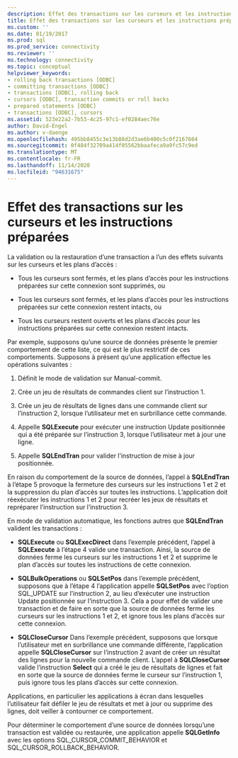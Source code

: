 ```yaml
---
description: Effet des transactions sur les curseurs et les instructions préparées
title: Effet des transactions sur les curseurs et les instructions préparées | Microsoft Docs
ms.custom: ''
ms.date: 01/19/2017
ms.prod: sql
ms.prod_service: connectivity
ms.reviewer: ''
ms.technology: connectivity
ms.topic: conceptual
helpviewer_keywords:
- rolling back transactions [ODBC]
- committing transactions [ODBC]
- transactions [ODBC], rolling back
- cursors [ODBC], transaction commits or roll backs
- prepared statements [ODBC]
- transactions [ODBC], cursors
ms.assetid: 523e22a2-7b53-4c25-97c1-ef0284aec76e
author: David-Engel
ms.author: v-daenge
ms.openlocfilehash: 495bb8455c3e13b88d2d3ae6b400c5c0f2167604
ms.sourcegitcommit: 0f484f32709a414f05562bbaafeca9a9fc57c9ed
ms.translationtype: MT
ms.contentlocale: fr-FR
ms.lasthandoff: 11/14/2020
ms.locfileid: "94631675"
---
```

# <a name="effect-of-transactions-on-cursors-and-prepared-statements"></a>Effet des transactions sur les curseurs et les instructions préparées
La validation ou la restauration d’une transaction a l’un des effets suivants sur les curseurs et les plans d’accès :  
  
-   Tous les curseurs sont fermés, et les plans d’accès pour les instructions préparées sur cette connexion sont supprimés, ou  
  
-   Tous les curseurs sont fermés, et les plans d’accès pour les instructions préparées sur cette connexion restent intacts, ou 
  
-   Tous les curseurs restent ouverts et les plans d’accès pour les instructions préparées sur cette connexion restent intacts.  
  
 Par exemple, supposons qu’une source de données présente le premier comportement de cette liste, ce qui est le plus restrictif de ces comportements. Supposons à présent qu’une application effectue les opérations suivantes :  
  
1.  Définit le mode de validation sur Manual-commit.  
  
2.  Crée un jeu de résultats de commandes client sur l’instruction 1.  
  
3.  Crée un jeu de résultats de lignes dans une commande client sur l’instruction 2, lorsque l’utilisateur met en surbrillance cette commande.  
  
4.  Appelle **SQLExecute** pour exécuter une instruction Update positionnée qui a été préparée sur l’instruction 3, lorsque l’utilisateur met à jour une ligne.  
  
5.  Appelle **SQLEndTran** pour valider l’instruction de mise à jour positionnée.  
  
 En raison du comportement de la source de données, l’appel à **SQLEndTran** à l’étape 5 provoque la fermeture des curseurs sur les instructions 1 et 2 et la suppression du plan d’accès sur toutes les instructions. L’application doit réexécuter les instructions 1 et 2 pour recréer les jeux de résultats et repréparer l’instruction sur l’instruction 3.  
  
 En mode de validation automatique, les fonctions autres que **SQLEndTran** valident les transactions :  
  
-   **SQLExecute** ou **SQLExecDirect** dans l’exemple précédent, l’appel à **SQLExecute** à l’étape 4 valide une transaction. Ainsi, la source de données ferme les curseurs sur les instructions 1 et 2 et supprime le plan d’accès sur toutes les instructions de cette connexion.  
  
-   **SQLBulkOperations** ou **SQLSetPos** dans l’exemple précédent, supposons que à l’étape 4 l’application appelle **SQLSetPos** avec l’option SQL_UPDATE sur l’instruction 2, au lieu d’exécuter une instruction Update positionnée sur l’instruction 3. Cela a pour effet de valider une transaction et de faire en sorte que la source de données ferme les curseurs sur les instructions 1 et 2, et ignore tous les plans d’accès sur cette connexion.  
  
-   **SQLCloseCursor** Dans l’exemple précédent, supposons que lorsque l’utilisateur met en surbrillance une commande différente, l’application appelle **SQLCloseCursor** sur l’instruction 2 avant de créer un résultat des lignes pour la nouvelle commande client. L’appel à **SQLCloseCursor** valide l’instruction **Select** qui a créé le jeu de résultats de lignes et fait en sorte que la source de données ferme le curseur sur l’instruction 1, puis ignore tous les plans d’accès sur cette connexion.  
  
 Applications, en particulier les applications à écran dans lesquelles l’utilisateur fait défiler le jeu de résultats et met à jour ou supprime des lignes, doit veiller à contourner ce comportement.  
  
 Pour déterminer le comportement d’une source de données lorsqu’une transaction est validée ou restaurée, une application appelle **SQLGetInfo** avec les options SQL_CURSOR_COMMIT_BEHAVIOR et SQL_CURSOR_ROLLBACK_BEHAVIOR.
